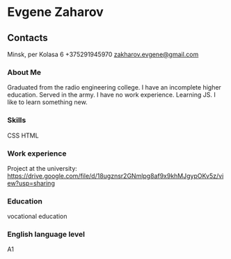 # Evgene Zaharov
## Contacts
Minsk, per Kolasa 6
+375291945970
zakharov.evgene@gmail.com
### About Me
Graduated from the radio engineering college. I have an incomplete higher education. Served in the army. I have no work experience. Learning JS. I like to learn something new.
### Skills
CSS HTML
### Work experience
Project at the university: https://drive.google.com/file/d/18ugznsr2GNmlpg8af9x9khMJgypOKv5z/view?usp=sharing
### Education
vocational education
### English language level
A1
